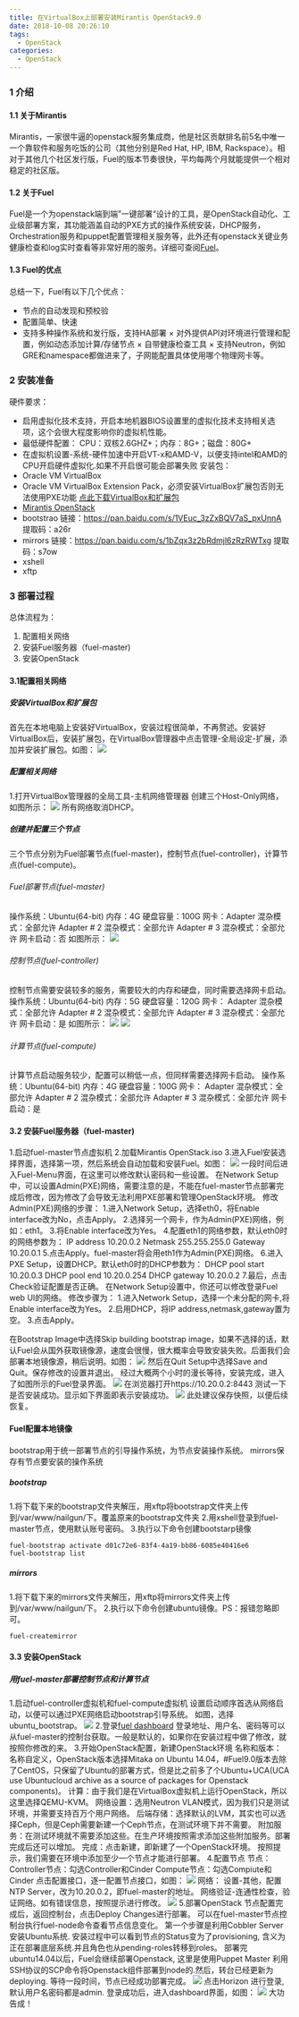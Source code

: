 ```yaml
---
title: 在VirtualBox上部署安装Mirantis OpenStack9.0
date: 2018-10-08 20:26:10
tags: 
  - OpenStack
categories: 
  - OpenStack
---
```


### 1 介绍
#### 1.1 关于Mirantis
Mirantis，一家很牛逼的openstack服务集成商，他是社区贡献排名前5名中唯一一个靠软件和服务吃饭的公司（其他分别是Red Hat, HP, IBM, Rackspace）。相对于其他几个社区发行版，Fuel的版本节奏很快，平均每两个月就能提供一个相对稳定的社区版。
<!--more-->
#### 1.2 关于Fuel
Fuel是一个为openstack端到端”一键部署“设计的工具，是OpenStack自动化、工业级部署方案，其功能涵盖自动的PXE方式的操作系统安装，DHCP服务，Orchestration服务和puppet配置管理相关服务等，此外还有openstack关键业务健康检查和log实时查看等非常好用的服务。详细可查阅[Fuel](https://wiki.openstack.org/wiki/Fuel "Fuel")。
#### 1.3 Fuel的优点
总结一下，Fuel有以下几个优点：
- 节点的自动发现和预校验
- 配置简单、快速
- 支持多种操作系统和发行版，支持HA部署 × 对外提供API对环境进行管理和配置，例如动态添加计算/存储节点 × 自带健康检查工具 × 支持Neutron，例如GRE和namespace都做进来了，子网能配置具体使用哪个物理网卡等。
### 2 安装准备
硬件要求：
- 启用虚拟化技术支持，开启本地机器BIOS设置里的虚拟化技术支持相关选项，这个会很大程度影响你的虚拟机性能。
- 最低硬件配置： CPU：双核2.6GHZ+；内存：8G+；磁盘：80G+
- 在虚拟机设置-系统-硬件加速中开启VT-x和AMD-V，以便支持intel和AMD的CPU开启硬件虚拟化.如果不开启很可能会部署失败
  安装包：
- Oracle VM VirtualBox
- Oracle VM VirtualBox Extension Pack，必须安装VirtualBox扩展包否则无法使用PXE功能
  [点此下载VirtualBox和扩展包](https://www.virtualbox.org/wiki/Downloads "点此下载VirtualBox和扩展包")
- [Mirantis OpenStack](https://www.mirantis.com/software/openstack/download/ "Mirantis OpenStack")
- bootstrao 链接：https://pan.baidu.com/s/1VEuc_3zZxBQV7aS_pxUnnA 提取码：a26r
- mirrors 链接：https://pan.baidu.com/s/1bZqx3z2bRdmjl6zRzRWTxg 提取码：s7ow
- xshell
- xftp
### 3 部署过程
总体流程为：
1. 配置相关网络
2. 安装Fuel服务器（fuel-master)
3. 安装OpenStack
#### 3.1配置相关网络
##### 安装VirtualBox和扩展包
首先在本地电脑上安装好VirtualBox，安装过程很简单，不再赘述。安装好VirtualBox后，安装扩展包，在VirtualBox管理器中点击管理-全局设定-扩展，添加并安装扩展包。如图：
![](https://ws1.sinaimg.cn/large/006aBttAly1g1o1jo4r39j30dt09umxf.jpg)
##### 配置相关网络
1.打开VirtualBox管理器的全局工具-主机网络管理器
创建三个Host-Only网络，如图所示：
![](https://ws1.sinaimg.cn/large/006aBttAly1g1o1lauyr3j30j1096jro.jpg)
所有网络取消DHCP。
##### 创建并配置三个节点
三个节点分别为Fuel部署节点(fuel-master)，控制节点(fuel-controller)，计算节点(fuel-compute)。
###### Fuel部署节点(fuel-master)
操作系统：Ubuntu(64-bit)
内存：4G
硬盘容量：100G
网卡：Adapter 混杂模式：全部允许
Adapter # 2 混杂模式：全部允许
Adapter # 3 混杂模式：全部允许
网卡启动：否
如图所示：
![](https://ws1.sinaimg.cn/large/006aBttAly1g1o1ls583mj30ju0c23yx.jpg)
###### 控制节点(fuel-controller)
控制节点需要安装较多的服务，需要较大的内存和硬盘，同时需要选择网卡启动。
操作系统：Ubuntu(64-bit)
内存：5G
硬盘容量：120G
网卡：
Adapter 混杂模式：全部允许
Adapter # 2 混杂模式：全部允许
Adapter # 3 混杂模式：全部允许
网卡启动：是
如图所示：
![](https://ws1.sinaimg.cn/large/006aBttAly1g1o1m8x2nbj30k40bw74z.jpg)
![](https://ws1.sinaimg.cn/large/006aBttAly1g1o1mo3kp0j30jy0bk753.jpg)
###### 计算节点(fuel-compute)
计算节点启动服务较少，配置可以稍低一点，但同样需要选择网卡启动。
操作系统：Ubuntu(64-bit)
内存：4G
硬盘容量：100G
网卡：
Adapter 混杂模式：全部允许
Adapter # 2 混杂模式：全部允许
Adapter # 3 混杂模式：全部允许
网卡启动：是
#### 3.2 安装Fuel服务器（fuel-master)
1.启动fuel-master节点虚拟机
2.加载Mirantis OpenStack.iso
3.进入Fuel安装选择界面，选择第一项，然后系统会自动加载和安装Fuel。如图：
![](https://ws1.sinaimg.cn/large/006aBttAly1g1o1n7bc63j30dw08mn27.jpg)
一段时间后进入Fuel-Menu界面，在这里可以修改默认密码和一些设置。
在Network Setup中，可以设置Admin(PXE)网络，需要注意的是，不能在fuel-master节点部署完成后修改，因为修改了会导致无法利用PXE部署和管理OpenStack环境。
修改Admin(PXE)网络的步骤：
1.进入Network Setup，选择eth0，将Enable interface改为No，点击Apply。
2.选择另一个网卡，作为Admin(PXE)网络，例如：eth1。
3.将Enable interface改为Yes。
4.配置eth1的网络参数，默认eth0时的网络参数为：
IP address 10.20.0.2
Netmask 255.255.255.0
Gateway 10.20.0.1
5.点击Apply。fuel-master将会用eth1作为Admin(PXE)网络。
6.进入PXE Setup，设置DHCP。默认eth0时的DHCP参数为：
DHCP pool start 10.20.0.3
DHCP pool end 10.20.0.254
DHCP gateway 10.20.0.2
7.最后，点击Check验证配置是否正确。
在Network Setup设置中，你还可以修改登录Fuel web UI的网络。
修改步骤为：
1.进入Network Setup，选择一个未分配的网卡,将Enable interface改为Yes。
2.启用DHCP，将IP address,netmask,gateway置为空。
3.点击Apply。

在Bootstrap Image中选择Skip building bootstrap image，如果不选择的话，默认Fuel会从国外获取镜像源，速度会很慢，很大概率会导致安装失败。后面我们会部署本地镜像源，稍后说明。如图：
![](https://ws1.sinaimg.cn/large/006aBttAly1g1o1nq50euj30dw04tt97.jpg)
然后在Quit Setup中选择Save and Quit。保存修改的设置并退出。
经过大概两个小时的漫长等待，安装完成，进入了如图所示的Fuel登录界面。
![](https://ws1.sinaimg.cn/large/006aBttAly1g1o1o4837nj30dw07wdgr.jpg)
在浏览器打开https://10.20.0.2:8443 测试一下是否安装成功。显示如下界面即表示安装成功。
![](https://ws1.sinaimg.cn/large/006aBttAly1g1o1oesxvrj30dw0almy5.jpg)
此处建议保存快照，以便后续恢复。

#### Fuel配置本地镜像
bootstrap用于统一部署节点的引导操作系统，为节点安装操作系统。
mirrors保存有节点要安装的操作系统
##### bootstrap
1.将下载下来的bootstrap文件夹解压，用xftp将bootstrap文件夹上传到/var/www/nailgun/下。覆盖原来的bootstrap文件夹
2.用xshell登录到fuel-master节点，使用默认账号密码。
3.执行以下命令创建bootstarp镜像
```shell
fuel-bootstrap activate d01c72e6-83f4-4a19-bb86-6085e40416e6
fuel-bootstrap list
```
##### mirrors
1.将下载下来的mirrors文件夹解压，用xftp将mirrors文件夹上传到/var/www/nailgun/下。
2.执行以下命令创建ubuntu镜像。PS：报错忽略即可。
```shell
fuel-createmirror
```
#### 3.3 安装OpenStack
##### 用fuel-master部署控制节点和计算节点
1.启动fuel-controller虚拟机和fuel-compute虚拟机
设置启动顺序首选从网络启动，以便可以通过PXE网络启动bootstrap引导系统。
如图，选择ubuntu_bootstrap。
![](https://ws1.sinaimg.cn/large/006aBttAly1g1o1oxep9lj30ka0d53zf.jpg)
2.登录[fuel dashboard](https://10.20.0.2:8443/#login "fuel dashboard")
登录地址、用户名、密码等可以从fuel-master的控制台获取。一般是默认的，如果你在安装过程中做了修改，就按照你修改的来。
3.开始OpenStack配置，新建OpenStack环境
名称和版本： 名称自定义，OpenStack版本选择Mitaka on Ubuntu 14.04，#Fuel9.0版本去除了CentOS，只保留了Ubuntu的部署方式，但是比之前多了个Ubuntu+UCA(UCA use Ubuntucloud archive as a source of packages for Openstack components)。
计算：由于我们是在VirtualBox虚拟机上运行OpenStack，所以这里选择QEMU-KVM。
网络设置：选用Neutron VLAN模式，因为我们只是测试环境，并需要支持百万个用户网络。
后端存储：选择默认的LVM，其实也可以选择Ceph，但是Ceph需要新建一个Ceph节点，在测试环境下并不需要。
附加服务：在测试环境就不需要添加这些。在生产环境按照需求添加这些附加服务。部署完成后还可以增加。
完成：点击新建，即新建了一个OpenStack环境。
按照提示，我们需要在环境中添加至少一个节点才能进行部署。
4.配置节点
节点：
Controller节点：勾选Controller和Cinder
Compute节点：勾选Compiute和Cinder
点击配置接口，逐一配置节点接口，如图：
![](https://ws1.sinaimg.cn/large/006aBttAly1g1o1pcys0tj30ip0gnaac.jpg)
网络：
设置-其他，配置NTP Server，改为10.20.0.2，即fuel-master的地址。
网络验证-连通性检查，验证网络。如有错误信息，按照提示进行修改。
![](https://ws1.sinaimg.cn/large/006aBttAly1g1o1psoe99j30dw07jjrs.jpg)
5.部署OpenStack
节点配置完成后，返回控制台，点击Deploy Changes进行部署。
可以在fuel-master节点控制台执行fuel-node命令查看节点信息变化。
第一个步骤是利用Cobbler Server安装Ubuntu系统.
安装过程中可以看到节点的Status变为了provisioning, 含义为正在部署底层系统.并且角色也从pending-roles转移到roles。
部署完ubuntu14.04以后，Fuel会继续部署Openstack, 这里是使用Puppet Master 利用SSH协议的SCP命令将Openstack组件部署到node的.然后，转台已经更新为deploying.
等待一段时间，节点已经成功部署完成。
![](https://ws1.sinaimg.cn/large/006aBttAly1g1o1q6n201j30dw06wgly.jpg)
点击Horizon 进行登录, 默认用户名密码都是admin.
登录成功后，进入dashboard界面，如图：
![](https://ws1.sinaimg.cn/large/006aBttAly1g1o1qgbsl0j30dw04lgma.jpg)
大功告成！

